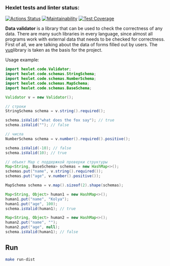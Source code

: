 ### Hexlet tests and linter status:
[![Actions Status](https://github.com/leonidbatoshkin/java-project-78/workflows/hexlet-check/badge.svg)](https://github.com/leonidbatoshkin/java-project-78/actions)
[![Maintainability](https://api.codeclimate.com/v1/badges/478b2bbb7180ff7aff6b/maintainability)](https://codeclimate.com/github/leonidbatoshkin/java-project-78/maintainability)
[![Test Coverage](https://api.codeclimate.com/v1/badges/478b2bbb7180ff7aff6b/test_coverage)](https://codeclimate.com/github/leonidbatoshkin/java-project-78/test_coverage)

**Data validator** is a library that can be used to check the correctness of any data. There are many such libraries in every language, since almost all programs work with external data that needs to be checked for correctness. First of all, we are talking about the data of forms filled out by users. The [yup](https://github.com/jquense/yup)library is taken as the basis for the project.

Usage example:

```java
import hexlet.code.Validator;
import hexlet.code.schemas.StringSchema;
import hexlet.code.schemas.NumberSchema;
import hexlet.code.schemas.MapSchema;
import hexlet.code.schemas.BaseSchema;

Validator v = new Validator();

// строки
StringSchema schema = v.string().required();

schema.isValid("what does the fox say"); // true
schema.isValid(""); // false

// числа
NumberSchema schema = v.number().required().positive();

schema.isValid(-10); // false
schema.isValid(10); // true

// объект Map с поддержкой проверки структуры
Map<String, BaseSchema> schemas = new HashMap<>();
schemas.put("name", v.string().required());
schemas.put("age", v.number().positive());

MapSchema schema = v.map().sizeof(2).shape(schemas);

Map<String, Object> human1 = new HashMap<>();
human1.put("name", "Kolya");
human1.put("age", 100);
schema.isValid(human1); // true

Map<String, Object> human2 = new HashMap<>();
human2.put("name", "");
human2.put("age", null);
schema.isValid(human1); // false
```

## Run
```sh
make run-dist
```
